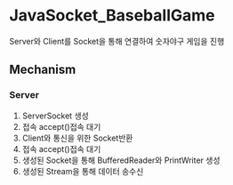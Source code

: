 <h1>JavaSocket_BaseballGame</h1>
<p>Server와 Client를 Socket을 통해 연결하여 숫자야구 게임을 진행</p>

<div>
  <h2>Mechanism</h2>
  <h3>Server</h3>
  <ol type="1">
    <li>ServerSocket 생성</li>
    <li>접속 accept()접속 대기</li>
    <li>Client와 통신을 위한 Socket반환</li>
    <li>접속 accept()접속 대기</li>
    <li>생성된 Socket을 통해 BufferedReader와 PrintWriter 생성</li>
    <li>생성된 Stream을 통해 데이터 송수신</li>
  </ol>
</div>
